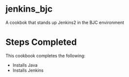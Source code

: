 # jenkins_bjc

A cookbok that stands up Jenkins2 in the BJC environment

# Steps Completed
This cookbook completes the following:
- Installs Java
- Installs Jenkins


